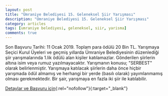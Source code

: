 ```yaml
---
layout: post
title: "Ümraniye Belediyesi 15. Geleneksel Şiir Yarışması"
description: "Ümraniye Belediyesi 15. Geleneksel Şiir Yarışması"
category: articles
tags: [umraniye belediyesi, geleneksel, siir, yarisma]
comments: true
---
```


Son Başvuru Tarihi: 11 Ocak 2019. Toplam para ödülü 20 Bin TL.
Yarışmaya Seçici Kurul Üyeleri ve geçmiş yıllarda Ümraniye Belediyesinin düzenlediği şiir yarışmalarında 1.lik ödülü alan kişiler katılamazlar.
Gönderilen şiirlerin altına isim veya rumuz yazılmayacaktır.
Yarışmanın konusu; "SERBEST" olarak belirlenmiştir.
Yarışmaya katılacak şiirlerin daha önce hiçbir yarışmada ödül almamış ve herhangi bir yerde (basılı olarak) yayımlanmamış olması gerekmektedir.
Bir şair, yarışmaya en fazla iki şiir ile katılabilir.


[Detaylar ve Başvuru için](http://yarisma.umraniye.bel.tr/sartname-siir-1.html?utm_source=edebiyatyarismalari.com&utm_medium=affiliate){:rel="nofollow"}{:target="_blank"}